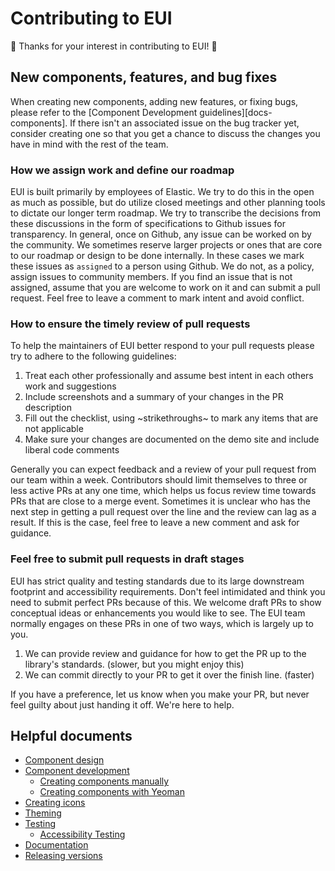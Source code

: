 # Contributing to EUI

🙌 Thanks for your interest in contributing to EUI! 🙌

## New components, features, and bug fixes

When creating new components, adding new features, or fixing bugs, please refer to the [Component Development guidelines][docs-components]. If there isn't an associated issue on the bug tracker yet, consider creating one so that you get a chance to discuss the changes you have in mind with the rest of the team.

### How we assign work and define our roadmap

EUI is built primarily by employees of Elastic. We try to do this in the open as much as possible, but do utilize closed meetings and other planning tools to dictate our longer term roadmap. We try to transcribe the decisions from these discussions in the form of specifications to Github issues for transparency. In general, once on Github, any issue can be worked on by the community. We sometimes reserve larger projects or ones that are core to our roadmap or design to be done internally. In these cases we mark these issues as `assigned` to a person using Github. We do not, as a policy, assign issues to community members. If you find an issue that is not assigned, assume that you are welcome to work on it and can submit a pull request. Feel free to leave a comment to mark intent and avoid conflict.

### How to ensure the timely review of pull requests

To help the maintainers of EUI better respond to your pull requests please try to adhere to the following guidelines:

1. Treat each other professionally and assume best intent in each others work and suggestions
2. Include screenshots and a summary of your changes in the PR description
3. Fill out the checklist, using ~strikethroughs~ to mark any items that are not applicable
4. Make sure your changes are documented on the demo site and include liberal code comments

Generally you can expect feedback and a review of your pull request from our team within a week. Contributors should limit themselves to three or less active PRs at any one time, which helps us focus review time towards PRs that are close to a merge event. Sometimes it is unclear who has the next step in getting a pull request over the line and the review can lag as a result. If this is the case, feel free to leave a new comment and ask for guidance.

### Feel free to submit pull requests in draft stages

EUI has strict quality and testing standards due to its large downstream footprint and accessibility requirements. Don't feel intimidated and think you need to submit perfect PRs because of this. We welcome draft PRs to show conceptual ideas or enhancements you would like to see. The EUI team normally engages on these PRs in one of two ways, which is largely up to you.

1. We can provide review and guidance for how to get the PR up to the library's standards. (slower, but you might enjoy this)
2. We can commit directly to your PR to get it over the finish line. (faster)

If you have a preference, let us know when you make your PR, but never feel guilty about just handing it off. We're here to help.

## Helpful documents

* [Component design](wiki/component-design.md)
* [Component development](wiki/component-development.md)
  * [Creating components manually](wiki/creating-components-manually.md)
  * [Creating components with Yeoman](wiki/creating-components-yeoman.md)
* [Creating icons](wiki/creating-icons.md)
* [Theming](wiki/theming.md)
* [Testing](wiki/testing.md)
  * [Accessibility Testing](wiki/automated-accessibility-testing.md)
* [Documentation](wiki/documentation-guidelines.md)
* [Releasing versions](wiki/releasing-versions.md)

